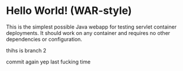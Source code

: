 Hello World! (WAR-style)
===============

This is the simplest possible Java webapp for testing servlet container deployments.  It should work on any container and requires no other dependencies or configuration.

thihs is branch 2

commit
again
yep
last fucking time
